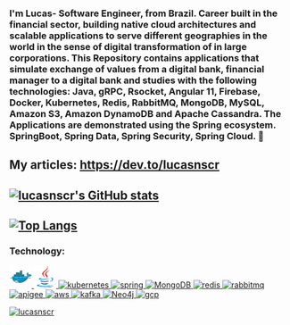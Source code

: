 ### I'm Lucas- Software Engineer, from Brazil. Career built in the financial sector, building native cloud architectures and scalable applications to serve different geographies in the world in the sense of digital transformation of in large corporations. This Repository contains applications that simulate exchange of values from a digital bank, financial manager to a digital bank and studies with the following technologies: Java, gRPC, Rsocket, Angular 11, Firebase, Docker, Kubernetes, Redis, RabbitMQ, MongoDB, MySQL, Amazon S3, Amazon DynamoDB and Apache Cassandra. The Applications are demonstrated using the Spring ecosystem. SpringBoot, Spring Data, Spring Security, Spring Cloud. 👋


## My articles: https://dev.to/lucasnscr



## [![lucasnscr's GitHub stats](https://github-readme-stats.vercel.app/api?username=lucasnscr)](https://github.com/lucasnscr/github-readme-stats)
## [![Top Langs](https://github-readme-stats.vercel.app/api/top-langs/?username=lucasnscr&layout=compact)](https://github.com/lucasnscr/github-readme-stats)


<h3 align="left">Technology:</h3>
 <a href="https://www.docker.com/" target="_blank"> <img src="https://github.com/devicons/devicon/blob/master/icons/docker/docker-original.svg" alt="docker" width="40" height="40"/> </a> <a href="https://www.java.com" target="_blank"> <img src="https://github.com/devicons/devicon/blob/master/icons/java/java-original.svg" alt="java" width="40" height="40"/> </a> <a href="https://kubernetes.io" target="_blank"> <img src="https://www.vectorlogo.zone/logos/kubernetes/kubernetes-icon.svg" alt="kubernetes" width="40" height="40"/> <a href="https://spring.io/" target="_blank"> <img src="https://www.vectorlogo.zone/logos/springio/springio-icon.svg" alt="spring" width="40" height="40"/> </a> <a href="https://www.mongodb.com/cloud/atlas2" target="_blank"> <img src="https://www.vectorlogo.zone/logos/mongodb/mongodb-icon.svg" alt="MongoDB" width="40" height="40"/> </a> <a href="https://redis.io/" target="_blank"> <img src="https://www.vectorlogo.zone/logos/redis/redis-icon.svg" alt="redis" width="40" height="40"/> </a> <a href="https://www.rabbitmq.com/" target="_blank"> <img src="https://www.vectorlogo.zone/logos/rabbitmq/rabbitmq-icon.svg" alt="rabbitmq" width="40" height="40"/> </a> <a href="https://cloud.google.com/apigee" target="_blank"> <img src="https://www.vectorlogo.zone/logos/apigee/apigee-icon.svg" alt="apigee" width="40" height="40"/> </a> <a href="https://aws.amazon.com/pt/" target="_blank"> <img src="https://www.vectorlogo.zone/logos/amazon_aws/amazon_aws-icon.svg" alt="aws" width="40" height="40"/> </a> <a
href="https://kafka.apache.org/" target="_blank"> <img src="https://www.vectorlogo.zone/logos/apache_kafka/apache_kafka-icon.svg" alt="kafka" width="40" height="40"/> </a> <a
href="https://neo4j.com/" target="_blank"> <img src="https://www.vectorlogo.zone/logos/neo4j/neo4j-icon.svg" alt="Neo4j" width="40" height="40"/> </a> <a
href="https://cloud.google.com/" target="_blank"> <img src="https://www.vectorlogo.zone/logos/google_cloud/google_cloud-icon.svg" alt="gcp" width="40" height="40"/> </a>
 </p>

<p align="left"> <a href="https://github.com/ryo-ma/github-profile-trophy"><img src="https://github-profile-trophy.vercel.app/?username=lucasnscr" alt="lucasnscr" /></a> </p>

